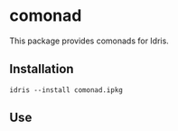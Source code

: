 # comonad

This package provides comonads for Idris.

## Installation

```
idris --install comonad.ipkg
```

## Use

